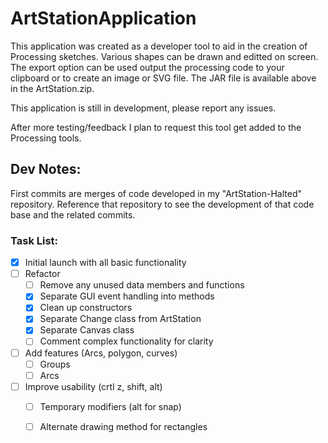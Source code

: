 # ArtStationApplication

This application was created as a developer tool to aid in the creation of Processing sketches. Various shapes can be drawn and editted on  screen. The export option can be used output the processing code to your clipboard or to create an image or SVG file. The JAR file is available above in the ArtStation.zip. 

This application is still in development, please report any issues. 

After more testing/feedback I plan to request this tool get added to the Processing tools. 

## Dev Notes:

First commits are merges of code developed in my "ArtStation-Halted" repository. Reference that repository to see the development of that code base and the related commits. 

### Task List:

- [x] Initial launch with all basic functionality 
- [ ] Refactor
    - [ ] Remove any unused data members and functions
    - [x] Separate GUI event handling into methods
    - [x] Clean up constructors
    - [x] Separate Change class from ArtStation
    - [x] Separate Canvas class
    - [ ] Comment complex functionality for clarity
- [ ] Add features (Arcs, polygon, curves)
    - [ ] Groups
    - [ ] Arcs
- [ ] Improve usability (crtl z, shift, alt)
    - [ ] Temporary modifiers (alt for snap) 
    - [ ] Alternate drawing method for rectangles


